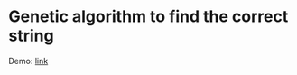 # Genetic algorithm to find the correct string

Demo: [link](https://trolund.github.io/simple-genetic-algorithm/)
